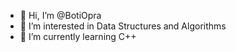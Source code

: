 - 👋 Hi, I’m @BotiOpra
- 👀 I’m interested in Data Structures and Algorithms
- 🌱 I’m currently learning C++

<!---
BotiOpra/BotiOpra is a ✨ special ✨ repository because its `README.md` (this file) appears on your GitHub profile.
You can click the Preview link to take a look at your changes.
--->
